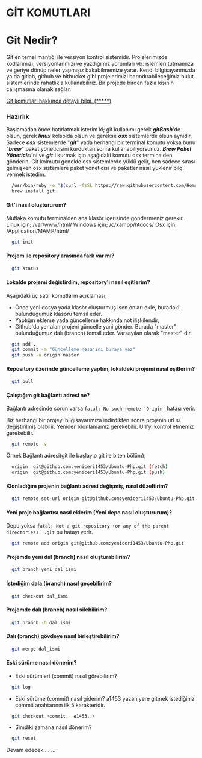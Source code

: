 # GİT KOMUTLARI

# Git Nedir?

Git en temel mantığı ile versiyon kontrol sistemidir. Projelerimizde kodlarımızı, versiyonlarımızı ve yazdığımız yorumları vb. işlemleri tutmamıza ve geriye dönüp neler yapmışız bakabilmemize yarar.
Kendi bilgisayarımızda ya da gitlab, github ve bitbucket gibi projelerimizi barındırabileceğimiz bulut sistemlerinde rahatlıkla kullanabiliriz. Bir projede birden fazla kişinin çalışmasına olanak sağlar.

[Git komutları hakkında detaylı bilgi. (*****)](https://git-scm.com/docs)

### Hazırlık

Başlamadan önce hatırlatmak isterim ki; git kullanımı gerek ***gitBash***'de olsun, gerek ***linux*** kolsolda olsun ve gerekse ***osx*** sistemlerde olsun aynıdır. Sadece ***osx*** sistemlerde "***git***" yada herhangi bir terminal komutu yoksa bunu "***brew***" paket yöneticisini kurduktan sonra kullanabiliyorsunuz. ***Brew Paket Yöneticisi***'ni ve ***git***'i kurmak için aşağıdaki komutu osx terminalden gönderin. Git kolmutu genelde osx sistemlerde yüklü gelir, ben sadece sırası gelmişken osx sistemlere paket yöneticisi ve paketler nasıl yüklenir bilgi vermek istedim.

```bash
  /usr/bin/ruby -e "$(curl -fsSL https://raw.githubusercontent.com/Homebrew/install/master/install)"
  brew install git
```

#### Git'i nasıl oluştururum?

Mutlaka komutu terminalden ana klasör içerisinde göndermeniz gerekir.
Linux için; /var/www/html/
Windows için; /c/xampp/htdocs/
Osx için; /Application/MAMP/html/

```bash
  git init
```

#### Projem ile repository arasında fark var mı?

```bash
  git status
```

#### Lokalde projemi değiştirdim, repository'i nasıl eşitlerim?

Aşağıdaki üç satır komutların açıklaması;
- Önce yeni dosya yada klasör oluşturmuş isen onları ekle, buradaki . bulunduğumuz klasörü temsil eder.
- Yaptığın ekleme yada güncelleme hakkında not ilişkilendir,
- Github'da yer alan projeni güncelle yani gönder. Burada "master" bulunduğumuz dalı (branch) temsil eder. Varsayılan olarak "master" dır.

```bash
  git add .
  git commit -m "Güncelleme mesajını buraya yaz"
  git push -u origin master
```

#### Repository üzerinde güncelleme yaptım, lokaldeki projemi nasıl eşitlerim?

```bash
  git pull
```

#### Çalıştığım git bağlantı adresi ne?

Bağlantı adresinde sorun varsa ``fatal: No such remote 'Origin'`` hatası verir.

Biz herhangi bir projeyi bilgisayarımıza indirdikten sonra projenin url si değiştirilmiş olabilir. Yeniden klonlamamız gerekebilir. Url'yi kontrol etmemiz gerekebilir.

```bash
  git remote -v
```

Örnek Bağlantı adresi(git ile başlayıp git ile biten bölüm);

```bash
  origin  git@github.com:yeniceri1453/Ubuntu-Php.git (fetch)
  origin  git@github.com:yeniceri1453/Ubuntu-Php.git (push)
```

#### Klonladığım projenin bağlantı adresi değişmiş, nasıl düzeltirim?

```bash
  git remote set-url origin git@github.com:yeniceri1453/Ubuntu-Php.git
```

#### Yeni proje bağlantısı nasıl eklerim (Yeni depo nasıl oluştururum)?

Depo yoksa ``fatal: Not a git repository (or any of the parent directories): .git`` bu hatayı verir.

```bash
  git remote add origin git@github.com:yeniceri1453/Ubuntu-Php.git
```

#### Projemde yeni dal (branch) nasıl oluşturabilirim?

```bash
  git branch yeni_dal_ismi
```

#### İstediğim dala (branch) nasıl geçebilirim?

```bash
  git checkout dal_ismi
```

#### Projemde dalı (branch) nasıl silebilirim?

```bash
  git branch -D dal_ismi
```

#### Dalı (branch) gövdeye nasıl birleştirebilirim?

```bash
  git merge dal_ismi
```

#### Eski sürüme nasıl dönerim?

- Eski sürümleri (commit) nasıl görebilirim?

```bash
  git log
```

- Eski sürüme (commit) nasıl giderim?
  a1453 yazan yere gitmek istediğiniz commit anahtarının ilk 5 karakteridir.

```bash
  git checkout <commit - a1453..>
```

- Şimdiki zamana nasıl dönerim?

```bash
  git reset
```

Devam edecek........
